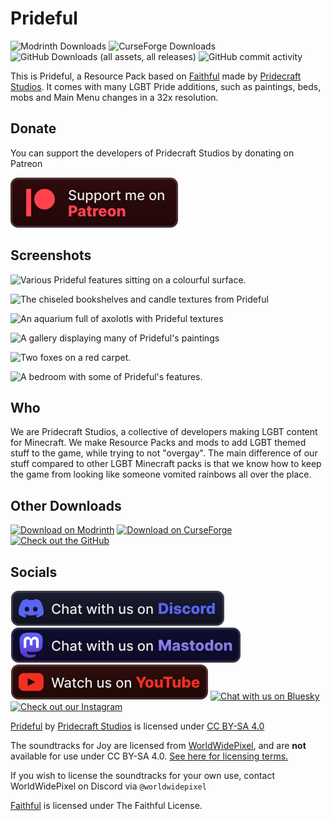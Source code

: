 # Prideful

![Modrinth Downloads](https://img.shields.io/modrinth/dt/lhR999ph?logo=modrinth&label=Modrinth%20downloads&color=%231bd96a&style=for-the-badge) ![CurseForge Downloads](https://img.shields.io/curseforge/dt/831872?logo=curseforge&label=CurseForge%20Downloads&color=%23f16436&style=for-the-badge) ![GitHub Downloads (all assets, all releases)](https://img.shields.io/github/downloads/pridecraft-studios/prideful/total?style=for-the-badge&logo=github&label=Github%20Downloads) ![GitHub commit activity](https://img.shields.io/github/commit-activity/t/pridecraft-studios/prideful?style=for-the-badge&logo=github)

This is Prideful, a Resource Pack based on [Faithful](https://faithfulpack.net/) made by [Pridecraft Studios](https://pridecraft.gay). It comes with many LGBT Pride additions, such as paintings, beds, mobs and Main Menu changes in a 32x resolution.

## Donate

You can support the developers of Pridecraft Studios by donating on Patreon

[![patreon](https://raw.githubusercontent.com/intergrav/devins-badges/c7fd18efdadd1c3f12ae56b49afd834640d2d797/assets/cozy/donate/patreon-singular_vector.svg)](https://donate.pridecraft.gay)

<!-- Remove the html comment when posting on Modrinth, Curse or MCPEDL

<iframe src="https://www.youtube.com/embed/ZyazvpZAmGU?autoplay=1&rel=0" width="560" height="315" title="Pridepack Trailer" frameborder="0" allowfullscreen></iframe> -->

## Screenshots

![Various Prideful features sitting on a colourful surface.](https://cdn.modrinth.com/data/yPbBrzEX/images/bd6216e3669d2290f943be8ded4ad478a6ec2ce6.png)

![The chiseled bookshelves and candle textures from Prideful](https://cdn.modrinth.com/data/yPbBrzEX/images/f9a25af9d1259bac1dd6bccbb63f356e77335a70.png)

![An aquarium full of axolotls with Prideful textures](https://cdn.modrinth.com/data/yPbBrzEX/images/6eac8b9a3dea4c106649a05e44bdfa52da77d018.png)

![A gallery displaying many of Prideful's paintings](https://cdn.modrinth.com/data/yPbBrzEX/images/b6329b27606003d3121749f6131b3d03a4bfacf5.png)

![Two foxes on a red carpet.](https://cdn.modrinth.com/data/yPbBrzEX/images/efb379d70a7a9590a6583716607a5561e3d1fc40.png)

![A bedroom with some of Prideful's features.](https://cdn.modrinth.com/data/yPbBrzEX/images/9fabedea3df65957710435dd23640e8959a611e7.png)

## Who

We are Pridecraft Studios, a collective of developers making LGBT content for Minecraft.
We make Resource Packs and mods to add LGBT themed stuff to the game, while trying to not "overgay". The main difference of our stuff compared to other LGBT Minecraft packs is that we know how to keep the game from looking like someone vomited rainbows all over the place.

## Other Downloads

[![Download on Modrinth](https://raw.githubusercontent.com/intergrav/devins-badges/c7fd18efdadd1c3f12ae56b49afd834640d2d797/assets/cozy-minimal/available/modrinth_vector.svg)](https://modrinth.com/project/prideful) [![Download on CurseForge](https://raw.githubusercontent.com/intergrav/devins-badges/c7fd18efdadd1c3f12ae56b49afd834640d2d797/assets/cozy-minimal/available/curseforge_vector.svg)](https://www.curseforge.com/minecraft/texture-packs/prideful) [![Check out the GitHub](https://raw.githubusercontent.com/intergrav/devins-badges/c7fd18efdadd1c3f12ae56b49afd834640d2d797/assets/cozy-minimal/available/github_vector.svg)](https://git.pridecraft.gay/prideful)

## Socials

[![Join our Discord](https://raw.githubusercontent.com/intergrav/devins-badges/c7fd18efdadd1c3f12ae56b49afd834640d2d797/assets/compact/social/discord-plural_vector.svg)](https://discord.pridecraft.gay)
[![Chat with us on Mastodon](https://raw.githubusercontent.com/intergrav/devins-badges/c7fd18efdadd1c3f12ae56b49afd834640d2d797/assets/compact/social/mastodon-plural_vector.svg)](https://tech.lgbt/@pridecraft)
[![Watch us on Youtube](https://raw.githubusercontent.com/intergrav/devins-badges/c7fd18efdadd1c3f12ae56b49afd834640d2d797/assets/compact/social/youtube-plural_vector.svg)](https://youtube.com/@pridecraftstudios)
[![Chat with us on Bluesky](https://badger-api-staging.worldwidepixel.ca/compact?gradientStart=00A5E4&gradientEnd=0076B1&lineOne=Chat%20with%20us%20on&lineTwo=Bluesky&colourOne=FFFFFF&colourTwo=FFFFFF&iconUrl=https://raw.githubusercontent.com/OzzyCzech/bluesky-icon/main/dist/bluesky-icon.white.png)](https://bsky.app/profile/pridecraft.gay)
[![Check out our Instagram](https://badger-api-staging.worldwidepixel.ca/compact?gradientStart=BA5353&gradientEnd=61003D&lineOne=Check%20out%20our&lineTwo=Instagram&colourOne=FFFFFF&colourTwo=FFF&iconUrl=https://uxwing.com/wp-content/themes/uxwing/download/brands-and-social-media/instagram-white-icon.png)](https://instagram.com/pridecraftstudios)

<p xmlns:cc="http://creativecommons.org/ns#" xmlns:dct="http://purl.org/dc/terms/"><a property="dct:title" rel="cc:attributionURL" href="https://pridecraft.gay/faithfulpride">Prideful</a> by <a rel="cc:attributionURL dct:creator" property="cc:attributionName" href="https://pridecraft.gay">Pridecraft Studios</a> is licensed under <a href="https://creativecommons.org/licenses/by-sa/4.0/?ref=chooser-v1" target="_blank" rel="license noopener noreferrer" style="display:inline-block;">CC BY-SA 4.0<img width="16" height="16" style="height:16px!important;margin-left:3px;vertical-align:text-bottom;" src="https://mirrors.creativecommons.org/presskit/icons/cc.svg?ref=chooser-v1" alt=""><img width="16" height="16" style="height:16px!important;margin-left:3px;vertical-align:text-bottom;" src="https://mirrors.creativecommons.org/presskit/icons/by.svg?ref=chooser-v1" alt=""><img width="16" height="16" style="height:16px!important;margin-left:3px;vertical-align:text-bottom;" src="https://mirrors.creativecommons.org/presskit/icons/sa.svg?ref=chooser-v1" alt=""></a></p>

The soundtracks for Joy are licensed from [WorldWidePixel](https://worldwidepixel.ca/), and are **not** available for use under CC BY-SA 4.0. [See here for licensing terms.](https://git.pridecraft.gay/faithfulpride/blob/main/LICENSE-MUSIC)

If you wish to license the soundtracks for your own use, contact WorldWidePixel on Discord via `@worldwidepixel`

[Faithful](https://faithfulpack.net/) is licensed under The Faithful License.
